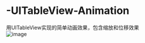 # -UITableView-Animation
用UITableView实现的简单动画效果，包含缩放和位移效果  
![image](https://github.com/spxvszero/-UITableView-Animation/blob/master/cellAnim.gif)
